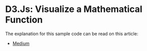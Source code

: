 # D3.Js: Visualize a Mathematical Function

The explanation for this sample code can be read on this article:

- [Medium](https://blog.devgenius.io/d3-js-visualize-a-mathematical-function-d0c164ddcf2c)
